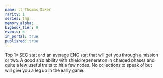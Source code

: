 ```yaml
---
name: Lt Thomas Riker
rarity: 1
series: tng
memory_alpha:
bigbook_tier: 9
events: 0
in_portal: true
published: true
---
```


Top 1* SEC stat and an average ENG stat that will get you through a mission or two. A good ship ability with shield regeneration in charged phases and quite a few useful traits to hit a few nodes. No collections to speak of but will give you a leg up in the early game.
